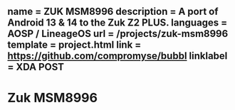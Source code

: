 name = ZUK MSM8996
description = A port of Android 13 &amp; 14 to the Zuk Z2 PLUS.
languages = AOSP / LineageOS
url = /projects/zuk-msm8996
template = project.html
link = https://github.com/compromyse/bubbl
linklabel = XDA POST
---

# Zuk MSM8996
